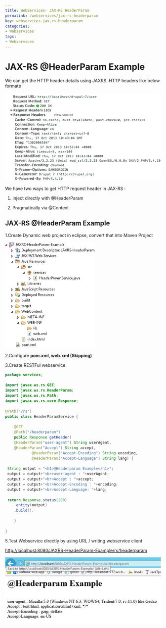 ```yaml
---
title: WebServices- JAX-RS HeaderParam
permalink: /webservices/jax-rs-headerparam
key: webservices-jax-rs-headerparam
categories:
- Webservices
tags:
- Webservices
---
```



JAX-RS @HeaderParam Example 
================================

We can get the HTTP header details using JAXRS. HTTP headers like below formate

![](media/512a77ac44e1c12054d5b8ee9bc1c4a4.png)

 

We have two ways to get HTTP request header in JAX-RS :

1. Inject directly with @HeaderParam

2. Pragmatically via @Context

## JAX-RS @HeaderParam Example

1.Create Dynamic web project in eclipse, convert that into Maven Project

![](media/67851fd9230cfa92b29fe6068570e136.png)

2.Configure **pom.xml, web.xml (Skipping)**

3.Create RESTFul webservice
```java
package services;

import javax.ws.rs.GET;
import javax.ws.rs.HeaderParam;
import javax.ws.rs.Path;
import javax.ws.rs.core.Response;

@Path("/rs")
public class HeaderParamService {

	@GET
	@Path("/headerparam")
	public Response getHeader(
 	@HeaderParam("user-agent") String userAgent,
 	@HeaderParam("Accept") String accept,
            @HeaderParam("Accept-Encoding") String encoding,
            @HeaderParam("Accept-Language") String lang) {
 
 String output = "<h1>@Headerparam Example</h1>";
 output = output+"<br>user-agent : "+userAgent;
 output = output+"<br>Accept : "+accept;
 output = output+"<br>Accept-Encoding : "+encoding;
 output = output+"<br>Accept-Language: "+lang;

 return Response.status(200)
 	.entity(output)
 	.build();

	}

}
```

5.Test Webservice directly by using URL / writing webservice client

<http://localhost:8080/JAXRS-HeaderParam-Example/rs/headerparam>

![](media/d1d73d574936139e2d5c5de1a58b3d0f.png)
